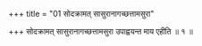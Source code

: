 +++
title = "01 सोदक्रामत् सासुरानागच्छत्तामसुरा"

+++
सोदक्रामत् सासुरानागच्छत्तामसुरा उपाह्वयन्त माय एहीति ॥ १ ॥